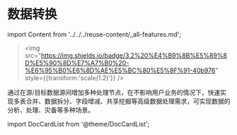 # 数据转换
import Content from '../../../reuse-content/_all-features.md';

<Content />

> <img src="https://img.shields.io/badge/3.2%20%E4%B9%8B%E5%89%8D%E5%90%8D%E7%A7%B0%20-%E6%95%B0%E6%8D%AE%E5%BC%80%E5%8F%91-40b976" style={{transform:'scale(1.2)'}} />

通过在源/目标数据源间增加多种处理节点，在不影响用户业务的情况下，快速实现多表合并、数据拆分、字段增减、共享挖掘等高级数据处理需求，可实现数据的分析、处理、灾备等多种场景。

import DocCardList from '@theme/DocCardList';

<DocCardList />
